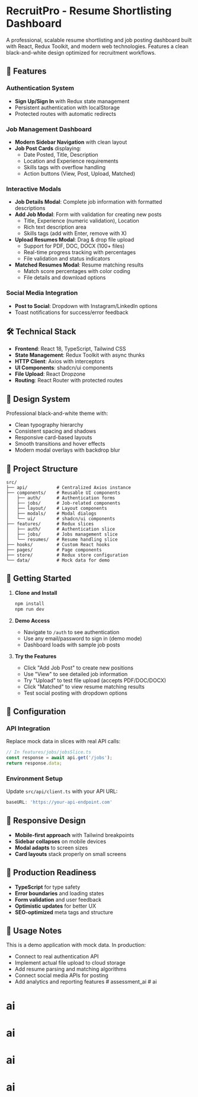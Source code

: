 # RecruitPro - Resume Shortlisting Dashboard

A professional, scalable resume shortlisting and job posting dashboard built with React, Redux Toolkit, and modern web technologies. Features a clean black-and-white design optimized for recruitment workflows.

## 🚀 Features

### Authentication System
- **Sign Up/Sign In** with Redux state management
- Persistent authentication with localStorage
- Protected routes with automatic redirects

### Job Management Dashboard
- **Modern Sidebar Navigation** with clean layout
- **Job Post Cards** displaying:
  - Date Posted, Title, Description
  - Location and Experience requirements  
  - Skills tags with overflow handling
  - Action buttons (View, Post, Upload, Matched)

### Interactive Modals
- **Job Details Modal**: Complete job information with formatted descriptions
- **Add Job Modal**: Form with validation for creating new posts
  - Title, Experience (numeric validation), Location
  - Rich text description area
  - Skills tags (add with Enter, remove with X)
- **Upload Resumes Modal**: Drag & drop file upload
  - Support for PDF, DOC, DOCX (100+ files)
  - Real-time progress tracking with percentages
  - File validation and status indicators
- **Matched Resumes Modal**: Resume matching results
  - Match score percentages with color coding
  - File details and download options

### Social Media Integration
- **Post to Social**: Dropdown with Instagram/LinkedIn options
- Toast notifications for success/error feedback

## 🛠 Technical Stack

- **Frontend**: React 18, TypeScript, Tailwind CSS
- **State Management**: Redux Toolkit with async thunks
- **HTTP Client**: Axios with interceptors
- **UI Components**: shadcn/ui components
- **File Upload**: React Dropzone
- **Routing**: React Router with protected routes

## 🎨 Design System

Professional black-and-white theme with:
- Clean typography hierarchy
- Consistent spacing and shadows
- Responsive card-based layouts
- Smooth transitions and hover effects
- Modern modal overlays with backdrop blur

## 📁 Project Structure

```
src/
├── api/           # Centralized Axios instance
├── components/    # Reusable UI components
│   ├── auth/      # Authentication forms
│   ├── jobs/      # Job-related components
│   ├── layout/    # Layout components
│   ├── modals/    # Modal dialogs
│   └── ui/        # shadcn/ui components
├── features/      # Redux slices
│   ├── auth/      # Authentication slice
│   ├── jobs/      # Jobs management slice
│   └── resumes/   # Resume handling slice
├── hooks/         # Custom React hooks
├── pages/         # Page components
├── store/         # Redux store configuration
└── data/          # Mock data for demo
```

## 🚀 Getting Started

1. **Clone and Install**
   ```bash
   npm install
   npm run dev
   ```

2. **Demo Access**
   - Navigate to `/auth` to see authentication
   - Use any email/password to sign in (demo mode)
   - Dashboard loads with sample job posts

3. **Try the Features**
   - Click "Add Job Post" to create new positions
   - Use "View" to see detailed job information
   - Try "Upload" to test file upload (accepts PDF/DOC/DOCX)
   - Click "Matched" to view resume matching results
   - Test social posting with dropdown options

## 🔧 Configuration

### API Integration
Replace mock data in slices with real API calls:

```typescript
// In features/jobs/jobsSlice.ts
const response = await api.get('/jobs');
return response.data;
```

### Environment Setup
Update `src/api/client.ts` with your API URL:

```typescript
baseURL: 'https://your-api-endpoint.com'
```

## 📱 Responsive Design

- **Mobile-first approach** with Tailwind breakpoints
- **Sidebar collapses** on mobile devices  
- **Modal adapts** to screen sizes
- **Card layouts** stack properly on small screens

## 🎯 Production Readiness

- **TypeScript** for type safety
- **Error boundaries** and loading states
- **Form validation** and user feedback
- **Optimistic updates** for better UX
- **SEO-optimized** meta tags and structure

## 🤝 Usage Notes

This is a demo application with mock data. In production:
- Connect to real authentication API
- Implement actual file upload to cloud storage
- Add resume parsing and matching algorithms
- Connect social media APIs for posting
- Add analytics and reporting features
#   a s s e s s m e n t _ a i  
 # ai
# ai
# ai
# ai
# ai

